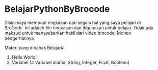 # BelajarPythonByBrocode

Disini saya membuat ringkasan dari segala hal yang saya pelajari di BroCode. Ini adalah file ringkasan dan digunakan untuk belajar. Tidak ada maksud untuk meneyebarkan hasil dari video brocode. Mohon pengertiannya

Materi yang dibahas
Belajar#
1. Hello World!
2. Variabel (4 Variabel utama. String, Integer, Float, Boolean)